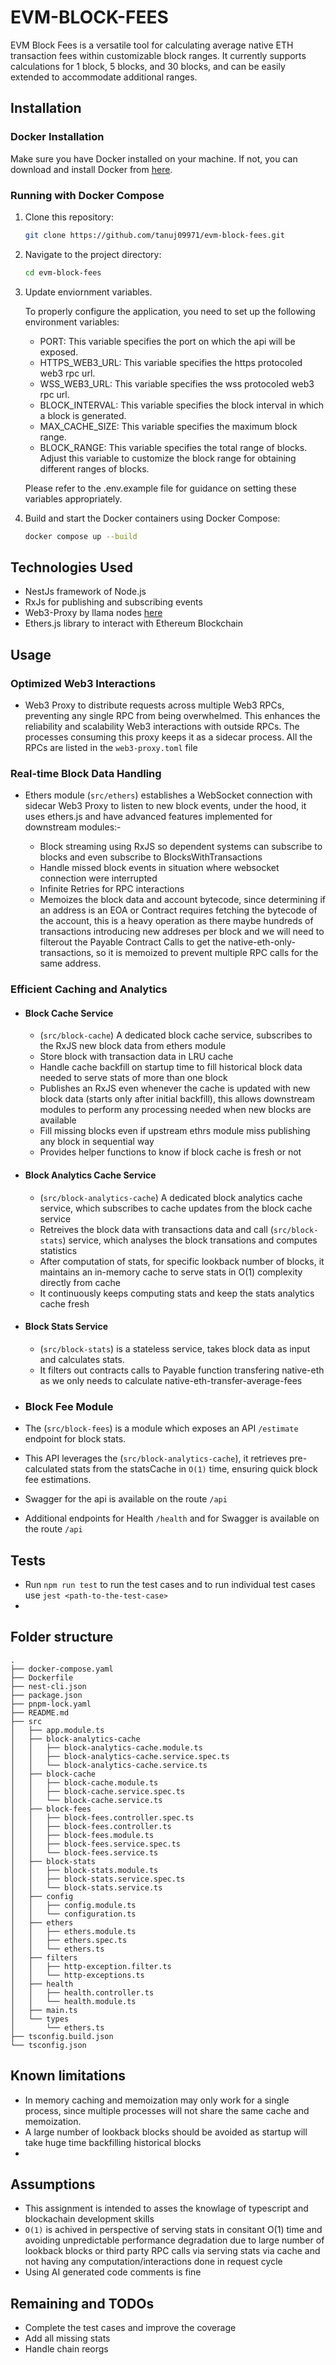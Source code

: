 # EVM-BLOCK-FEES

EVM Block Fees is a versatile tool for calculating average native ETH transaction fees within customizable block ranges. It currently supports calculations for 1 block, 5 blocks, and 30 blocks, and can be easily extended to accommodate additional ranges.

## Installation

### Docker Installation

Make sure you have Docker installed on your machine. If not, you can download and install Docker from [here](https://docs.docker.com/get-docker/).

### Running with Docker Compose

1. Clone this repository:

   ```bash
   git clone https://github.com/tanuj09971/evm-block-fees.git
   ```

2. Navigate to the project directory:

   ```bash
   cd evm-block-fees
   ```

3. Update enviornment variables.

   To properly configure the application, you need to set up the following environment variables:

   - PORT: This variable specifies the port on which the api will be exposed.
   - HTTPS_WEB3_URL: This variable specifies the https protocoled web3 rpc url.
   - WSS_WEB3_URL: This variable specifies the wss protocoled web3 rpc url.
   - BLOCK_INTERVAL: This variable specifies the block interval in which a block is generated.
   - MAX_CACHE_SIZE: This variable specifies the maximum block range.
   - BLOCK_RANGE: This variable specifies the total range of blocks. Adjust this variable to customize the block range for obtaining different ranges of blocks.

   Please refer to the .env.example file for guidance on setting these variables appropriately.

4. Build and start the Docker containers using Docker Compose:

   ```bash
   docker compose up --build
   ```

## Technologies Used

- NestJs framework of Node.js
- RxJs for publishing and subscribing events
- Web3-Proxy by llama nodes [here]('https://github.com/llamanodes/web3-proxy')
- Ethers.js library to interact with Ethereum Blockchain

## Usage

### Optimized Web3 Interactions

- Web3 Proxy to distribute requests across multiple Web3 RPCs, preventing any single RPC from being overwhelmed. This enhances the reliability and scalability Web3 interactions with outside RPCs. The processes consuming this proxy keeps it as a sidecar process. All the RPCs are listed in the `web3-proxy.toml` file

### Real-time Block Data Handling

- Ethers module (`src/ethers`) establishes a WebSocket connection with sidecar Web3 Proxy to listen to new block events, under the hood, it uses ethers.js and have advanced features implemented for downstream modules:-

  - Block streaming using RxJS so dependent systems can subscribe to blocks and even subscribe to BlocksWithTransactions
  - Handle missed block events in situation where websocket connection were interrupted
  - Infinite Retries for RPC interactions
  - Memoizes the block data and account bytecode, since determining if an address is an EOA or Contract requires fetching the bytecode of the account, this is a heavy operation as there maybe hundreds of transactions introducing new addreses per block and we will need to filterout the Payable Contract Calls to get the native-eth-only-transactions, so it is memoized to prevent multiple RPC calls for the same address.

### Efficient Caching and Analytics

- #### Block Cache Service

  - (`src/block-cache`) A dedicated block cache service, subscribes to the RxJS new block data from ethers module
  - Store block with transaction data in LRU cache
  - Handle cache backfill on startup time to fill historical block data needed to serve stats of more than one block
  - Publishes an RxJS even whenever the cache is updated with new block data (starts only after initial backfill), this allows downstream modules to perform any processing needed when new blocks are available
  - Fill missing blocks even if upstream ethrs module miss publishing any block in sequential way
  - Provides helper functions to know if block cache is fresh or not

- #### Block Analytics Cache Service

  - (`src/block-analytics-cache`) A dedicated block analytics cache service, which subscribes to cache updates from the block cache service
  - Retreives the block data with transactions data and call (`src/block-stats`) service, which analyses the block transations and computes statistics
  - After computation of stats, for specific lookback number of blocks, it maintains an in-memory cache to serve stats in O(1) complexity directly from cache
  - It continuously keeps computing stats and keep the stats analytics cache fresh

- #### Block Stats Service

  - (`src/block-stats`) is a stateless service, takes block data as input and calculates stats.
  - It filters out contracts calls to Payable function transfering native-eth as we only needs to calculate native-eth-transfer-average-fees 

- ### Block Fee Module

- The (`src/block-fees`) is a module which exposes an API `/estimate` endpoint for block stats.
- This API leverages the (`src/block-analytics-cache`), it retrieves pre-calculated stats from the statsCache in `O(1)` time, ensuring quick block fee estimations.
- Swagger for the api is available on the route `/api`
- Additional endpoints for Health `/health` and for Swagger is available on the route `/api`

## Tests

- Run `npm run test` to run the test cases and to run individual test cases use `jest <path-to-the-test-case>`
-

## Folder structure

```
.
├── docker-compose.yaml
├── Dockerfile
├── nest-cli.json
├── package.json
├── pnpm-lock.yaml
├── README.md
├── src
│   ├── app.module.ts
│   ├── block-analytics-cache
│   │   ├── block-analytics-cache.module.ts
│   │   ├── block-analytics-cache.service.spec.ts
│   │   └── block-analytics-cache.service.ts
│   ├── block-cache
│   │   ├── block-cache.module.ts
│   │   ├── block-cache.service.spec.ts
│   │   └── block-cache.service.ts
│   ├── block-fees
│   │   ├── block-fees.controller.spec.ts
│   │   ├── block-fees.controller.ts
│   │   ├── block-fees.module.ts
│   │   ├── block-fees.service.spec.ts
│   │   └── block-fees.service.ts
│   ├── block-stats
│   │   ├── block-stats.module.ts
│   │   ├── block-stats.service.spec.ts
│   │   └── block-stats.service.ts
│   ├── config
│   │   ├── config.module.ts
│   │   └── configuration.ts
│   ├── ethers
│   │   ├── ethers.module.ts
│   │   ├── ethers.spec.ts
│   │   └── ethers.ts
│   ├── filters
│   │   ├── http-exception.filter.ts
│   │   └── http-exceptions.ts
│   ├── health
│   │   ├── health.controller.ts
│   │   └── health.module.ts
│   ├── main.ts
│   └── types
│       └── ethers.ts
├── tsconfig.build.json
└── tsconfig.json
```

## Known limitations
  - In memory caching and memoization may only work for a single process, since multiple processes will not share the same cache and memoization.
  - A large number of lookback blocks should be avoided as startup will take huge time backfilling historical blocks
  - 


## Assumptions
  - This assignment is intended to asses the knowlage of typescript and blockachain development skills
  - `O(1)` is achived in perspective of serving stats in consitant O(1) time and avoiding unpredictable performance degradation due to large number of lookback blocks or third party RPC calls via serving stats via cache and not having any computation/interactions done in request cycle 
  - Using AI generated code comments is fine

## Remaining and TODOs
  - Complete the test cases and improve the coverage
  - Add all missing stats
  - Handle chain reorgs